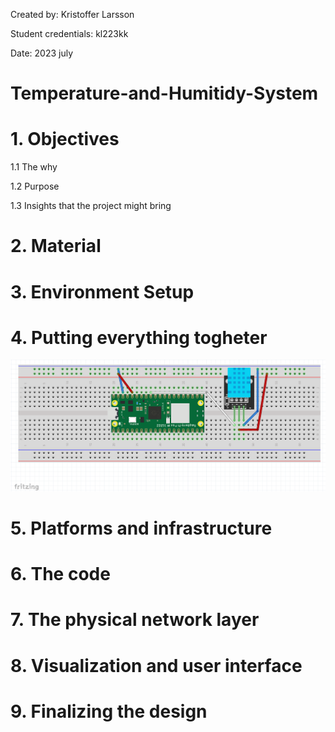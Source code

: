 Created by: Kristoffer Larsson

Student credentials: kl223kk

Date: 2023 july
# Temperature-and-Humitidy-System

# 1. Objectives

1.1 The why

1.2 Purpose

1.3 Insights that the project might bring


# 2. Material


# 3. Environment Setup

# 4. Putting everything togheter
![Alt Text](2023-06-13.png)

# 5. Platforms and infrastructure

# 6. The code

# 7. The physical network layer

# 8. Visualization and user interface

# 9. Finalizing the design

